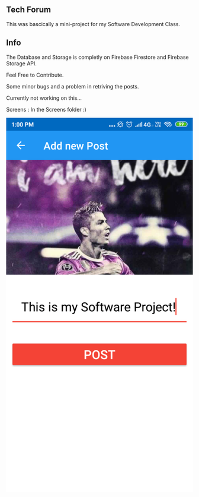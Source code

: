 ## Tech Forum

This was bascically a mini-project for my Software Development Class.

## Info 

The Database and Storage is completly on Firebase Firestore and Firebase Storage API.

Feel Free to Contribute.

Some minor bugs and a problem in retriving the posts.

Currently not working on this...

Screens : In the Screens folder :)
	
![Alt Text](https://github.com/hiteshrew/Tech-Discussion-Forum/blob/master/screens/Add%20new%20post%20fragment.png?raw=true)

